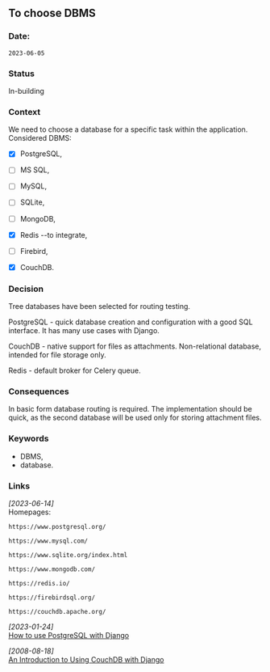 ## To choose DBMS


### Date: 
`2023-06-05`


### Status  
In-building


### Context  
We need to choose a database for a specific task within the application.\
Considered DBMS: 
- [x] PostgreSQL,
- [ ] MS SQL,
- [ ] MySQL,
- [ ] SQLite,
- [ ] MongoDB,
- [x] Redis    --to integrate,
- [ ] Firebird,
- [x] CouchDB.


### Decision  
Tree databases have been selected for routing testing.

PostgreSQL - quick database creation and configuration with a good SQL interface. It has many use cases with Django.

CouchDB - native support for files as attachments. Non-relational database, intended for file storage only.

Redis - default broker for Celery queue.


### Consequences  
In basic form database routing is required. 
The implementation should be quick, as the second database will be used only for storing attachment files.


### Keywords
-   DBMS,
-   database.


### Links
*[2023-06-14]*\
Homepages:

	https://www.postgresql.org/

    https://www.mysql.com/

    https://www.sqlite.org/index.html

    https://www.mongodb.com/
    
    https://redis.io/
    
    https://firebirdsql.org/
    
    https://couchdb.apache.org/

*[2023-01-24]*\
[How to use PostgreSQL with Django](https://www.enterprisedb.com/postgres-tutorials/how-use-postgresql-django)

*[2008-08-18]*\
[An Introduction to Using CouchDB with Django](https://lethain.com/an-introduction-to-using-couchdb-with-django/)

